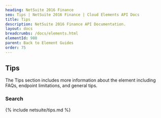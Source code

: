 ```yaml
---
heading: NetSuite 2016 Finance
seo: Tips | NetSuite 2016 Finance | Cloud Elements API Docs
title: Tips
description: NetSuite 2016 Finance API Documentation.
layout: docs
breadcrumbs: /docs/elements.html
elementId: 988
parent: Back to Element Guides
order: 75
---
```


## Tips

The Tips section includes more information about the element including FAQs, endpoint limitations, and general tips.

### Search

{% include netsuite/tips.md %}
